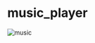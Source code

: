# music_player

![music](https://user-images.githubusercontent.com/96680312/151149739-efd867fa-ccb5-466d-8e94-af251d2fcb7c.png)


